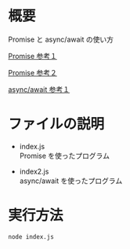 # 概要
Promise と async/await の使い方  

[Promise 参考１](https://www.sejuku.net/blog/52314)

[Promise 参考２](https://www.sejuku.net/blog/76485)

[async/await 参考１](https://www.sejuku.net/blog/86480)

# ファイルの説明
- index.js  
Promise を使ったプログラム

- index2.js  
async/await を使ったプログラム

# 実行方法
```
node index.js
```